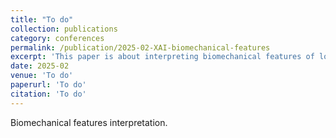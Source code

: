 ```yaml
---
title: "To do"
collection: publications
category: conferences
permalink: /publication/2025-02-XAI-biomechanical-features
excerpt: 'This paper is about interpreting biomechanical features of long jump.'
date: 2025-02
venue: 'To do'
paperurl: 'To do'
citation: 'To do'
---
```

Biomechanical features interpretation.

